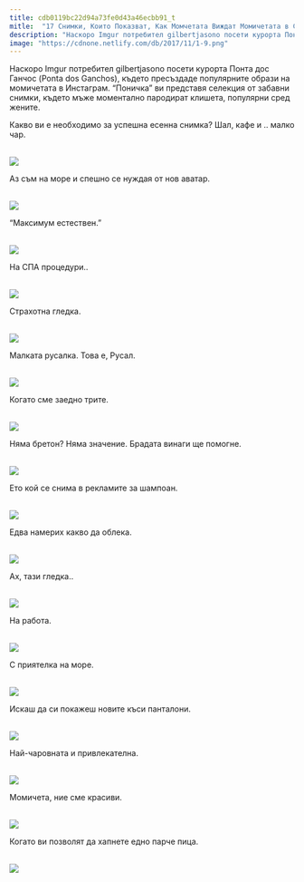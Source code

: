 ```yaml
---
title: cdb0119bc22d94a73fe0d43a46ecbb91_t
mitle:  "17 Снимки, Които Показват, Как Момчетата Виждат Момичетата в Социалните Мрежи!"
description: "Наскоро Imgur потребител gilbertjasono посети курорта Понта дос Ганчос (Ponta dos Ganchos), където пресъздаде популярните образи на момичетата в Инстаграм. &qout;Поничка&qout; ви представя се"
image: "https://cdnone.netlify.com/db/2017/11/1-9.png"
---
```


 <p>Наскоро Imgur потребител gilbertjasono посети курорта Понта дос Ганчос (Ponta dos Ganchos), където пресъздаде популярните образи на момичетата в Инстаграм. “Поничка” ви представя селекция от забавни снимки, където мъже моментално пародират клишета, популярни сред жените.</p>      <p>Какво ви е необходимо за успешна есенна снимка? Шал, кафе и .. малко чар.</p> <p> <br/><img src="https://cdnone.netlify.com/db/2017/11/1-9.png"/></p> <p>Аз съм на море и спешно се нуждая от нов аватар.</p>      <p> <br/><img src="https://cdnone.netlify.com/db/2017/11/2-63.jpg"/><br/></p> <p>“Максимум естествен.”</p> <p> <br/><img src="https://cdnone.netlify.com/db/2017/11/3-64.jpg"/><br/></p> <p>На СПА процедури..</p>      <p> <br/><img src="https://cdnone.netlify.com/db/2017/11/4-9.png"/></p> <p>Страхотна гледка.</p> <p> <br/><img src="https://cdnone.netlify.com/db/2017/11/5-10.png"/></p> <p>Малката русалка. Това е, Русал.</p> <p> <br/><img src="https://cdnone.netlify.com/db/2017/11/6-11.png"/></p> <p>Когато сме заедно трите.</p>      <p> <br/><img src="https://cdnone.netlify.com/db/2017/11/7-9.png"/></p> <p>Няма бретон? Няма значение. Брадата винаги ще помогне.</p> <p> <br/><img src="https://cdnone.netlify.com/db/2017/11/8-9.png"/></p> <p>Ето кой се снима в рекламите за шампоан.</p>      <p> <br/><img src="https://cdnone.netlify.com/db/2017/11/9-9.png"/></p> <p>Едва намерих какво да облека.</p> <p> <br/><img src="https://cdnone.netlify.com/db/2017/11/10-9.png"/></p> <p>Ах, тази гледка..</p> <p> <br/><img src="https://cdnone.netlify.com/db/2017/11/11-9.png"/></p> <p>На работа.</p> <p> <br/><img src="https://cdnone.netlify.com/db/2017/11/12-10.png"/></p> <p>С приятелка на море.</p> <p> <br/><img src="https://cdnone.netlify.com/db/2017/11/13-10.png"/></p> <p>Искаш да си покажеш новите къси панталони.</p> <p> <br/><img src="https://cdnone.netlify.com/db/2017/11/14-10.png"/></p> <p>Най-чаровната и привлекателна.</p> <p> <br/><img src="https://cdnone.netlify.com/db/2017/11/15-10.png"/></p> <p>Момичета, ние сме красиви.</p> <p> <br/><img src="https://cdnone.netlify.com/db/2017/11/16-11.png"/></p> <p>Когато ви позволят да хапнете едно парче пица.</p> <p> <br/><img src="https://cdnone.netlify.com/db/2017/11/17-8.png"/></p>       